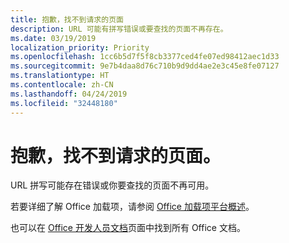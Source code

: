 ```yaml
---
title: 抱歉，找不到请求的页面
description: URL 可能有拼写错误或要查找的页面不再存在。
ms.date: 03/19/2019
localization_priority: Priority
ms.openlocfilehash: 1cc6b5d7f5f8cb3377ced4fe07ed98412aec1d33
ms.sourcegitcommit: 9e7b4daa8d76c710b9d9dd4ae2e3c45e8fe07127
ms.translationtype: HT
ms.contentlocale: zh-CN
ms.lasthandoff: 04/24/2019
ms.locfileid: "32448180"
---
```

# <a name="were-sorry-we-cant-find-the-page-you-requested"></a>抱歉，找不到请求的页面。

URL 拼写可能存在错误或你要查找的页面不再可用。  

若要详细了解 Office 加载项，请参阅 [Office 加载项平台概述](/office/dev/add-ins/overview/office-add-ins)。

也可以在 [Office 开发人员文档](https://developer.microsoft.com/office/docs)页面中找到所有 Office 文档。
